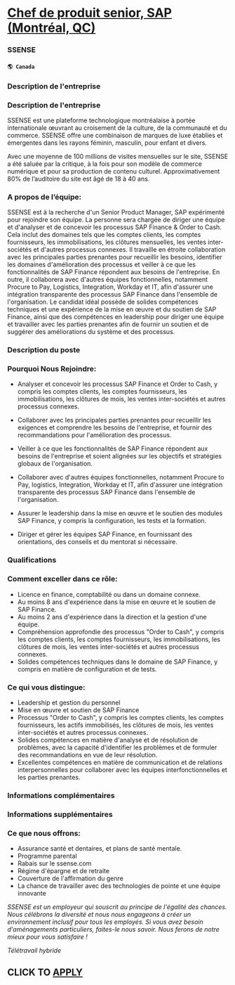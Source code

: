 # [Chef de produit senior, SAP (Montréal, QC)](https://www.remotewlb.com/apply/chef-de-produit-senior-sap-montreal-qc)  
### SSENSE  
#### `🌎 Canada`  

### Description de l'entreprise

### Description de l'entreprise

SSENSE est une plateforme technologique montréalaise à portée internationale œuvrant au croisement de la culture, de la communauté et du commerce. SSENSE offre une combinaison de marques de luxe établies et émergentes dans les rayons féminin, masculin, pour enfant et divers.

Avec une moyenne de 100 millions de visites mensuelles sur le site, SSENSE a été saluée par la critique, à la fois pour son modèle de commerce numérique et pour sa production de contenu culturel. Approximativement 80% de l’auditoire du site est âgé de 18 à 40 ans.

### A propos de l’équipe:

SSENSE est à la recherche d'un Senior Product Manager, SAP expérimenté pour rejoindre son équipe. La personne sera chargée de diriger une équipe et d'analyser et de concevoir les processus SAP Finance & Order to Cash. Cela inclut des domaines tels que les comptes clients, les comptes fournisseurs, les immobilisations, les clôtures mensuelles, les ventes inter-sociétés et d'autres processus connexes. Il travaille en étroite collaboration avec les principales parties prenantes pour recueillir les besoins, identifier les domaines d'amélioration des processus et veiller à ce que les fonctionnalités de SAP Finance répondent aux besoins de l'entreprise. En outre, il collaborera avec d'autres équipes fonctionnelles, notamment Procure to Pay, Logistics, Integration, Workday et IT, afin d'assurer une intégration transparente des processus SAP Finance dans l'ensemble de l'organisation. Le candidat idéal possède de solides compétences techniques et une expérience de la mise en œuvre et du soutien
de SAP Finance, ainsi que des compétences en leadership pour diriger une équipe et travailler avec les parties prenantes afin de fournir un soutien et de suggérer des améliorations du système et des processus.

### Description du poste

### Pourquoi Nous Rejoindre:

  * Analyser et concevoir les processus SAP Finance et Order to Cash, y compris les comptes clients, les comptes fournisseurs, les immobilisations, les clôtures de mois, les ventes inter-sociétés et autres processus connexes.

  * Collaborer avec les principales parties prenantes pour recueillir les exigences et comprendre les besoins de l'entreprise, et fournir des recommandations pour l'amélioration des processus.

  * Veiller à ce que les fonctionnalités de SAP Finance répondent aux besoins de l'entreprise et soient alignées sur les objectifs et stratégies globaux de l'organisation.

  * Collaborer avec d'autres équipes fonctionnelles, notamment Procure to Pay, logistics, Integration, Workday et IT, afin d'assurer une intégration transparente des processus SAP Finance dans l'ensemble de l'organisation.

  * Assurer le leadership dans la mise en œuvre et le soutien des modules SAP Finance, y compris la configuration, les tests et la formation.

  * Diriger et gérer les équipes SAP Finance, en fournissant des orientations, des conseils et du mentorat si nécessaire.

### Qualifications

### Comment exceller dans ce rôle:

  * Licence en finance, comptabilité ou dans un domaine connexe.
  * Au moins 8 ans d'expérience dans la mise en œuvre et le soutien de SAP Finance.
  * Au moins 2 ans d'expérience dans la direction et la gestion d'une équipe.
  * Compréhension approfondie des processus "Order to Cash", y compris les comptes clients, les comptes fournisseurs, les immobilisations, les clôtures de mois, les ventes inter-sociétés et autres processus connexes.
  * Solides compétences techniques dans le domaine de SAP Finance, y compris en matière de configuration et de tests.

### Ce qui vous distingue:

  * Leadership et gestion du personnel
  * Mise en œuvre et soutien de SAP Finance
  * Processus "Order to Cash", y compris les comptes clients, les comptes fournisseurs, les actifs immobilisés, les clôtures de mois, les ventes inter-sociétés et autres processus connexes.
  * Solides compétences en matière d'analyse et de résolution de problèmes, avec la capacité d'identifier les problèmes et de formuler des recommandations en vue de leur résolution.
  * Excellentes compétences en matière de communication et de relations interpersonnelles pour collaborer avec les équipes interfonctionnelles et les parties prenantes.

### Informations complémentaires

### Informations supplémentaires

### Ce que nous offrons:

  * Assurance santé et dentaires, et plans de santé mentale.
  * Programme parental
  * Rabais sur le ssense.com 
  * Régime d'épargne et de retraite
  * Couverture de l'affirmation du genre
  * La chance de travailler avec des technologies de pointe et une équipe innovante

 _SSENSE est un employeur qui souscrit au principe de l'égalité des chances. Nous célébrons la diversité et nous nous engageons à créer un environnement inclusif pour tous les employés. Si vous avez besoin d'aménagements particuliers, faites-le nous savoir. Nous ferons de notre mieux pour vous satisfaire !_

 _Télétravail hybride_

  
## CLICK TO [APPLY](https://www.remotewlb.com/apply/chef-de-produit-senior-sap-montreal-qc)

